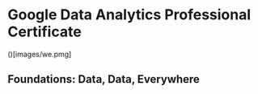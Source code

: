 # Google Data Analytics Professional Certificate

()[images/we.pmg]

## Foundations: Data, Data, Everywhere
